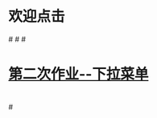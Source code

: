 # 欢迎点击
#<!DOCTYPE html>
#<html lang="en">
  #<body>
  #  <a href="https://zcc022345.github.io/002.html">第二次作业--下拉菜单</a>
 # </body>
#</html>
